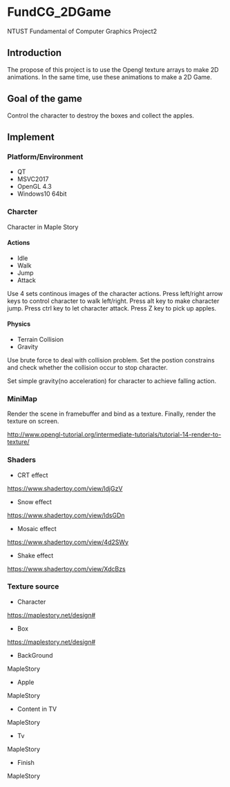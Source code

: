 # FundCG_2DGame
NTUST Fundamental of Computer Graphics Project2

## Introduction
The propose of this project is to use the Opengl texture arrays to make 2D animations. In the same time, use these animations to make a 2D Game.

## Goal of the game
Control the character to destroy the boxes and collect the apples. 

## Implement

### Platform/Environment
- QT
- MSVC2017
- OpenGL 4.3
- Windows10 64bit

### Charcter
Character in Maple Story 

#### Actions
- Idle
- Walk
- Jump
- Attack
 
Use 4 sets continous images of the character actions. Press left/right arrow keys to control character to walk left/right. Press alt key to make character jump. Press ctrl key to let character attack. Press Z key to pick up apples.
#### Physics
- Terrain Collision
- Gravity

Use brute force to deal with collision problem. Set the postion constrains and check whether the collision occur to stop character.

Set simple gravity(no acceleration) for character to achieve falling action.
### MiniMap
Render the scene in framebuffer and bind as a texture. Finally, render the texture on screen. 

http://www.opengl-tutorial.org/intermediate-tutorials/tutorial-14-render-to-texture/
### Shaders

- CRT effect

https://www.shadertoy.com/view/ldjGzV
- Snow effect

https://www.shadertoy.com/view/ldsGDn
- Mosaic effect

https://www.shadertoy.com/view/4d2SWy
- Shake effect

https://www.shadertoy.com/view/XdcBzs

### Texture source

- Character

https://maplestory.net/design#
- Box

https://maplestory.net/design#
- BackGround

MapleStory
- Apple

MapleStory
- Content in TV 

MapleStory
- Tv

MapleStory
- Finish

MapleStory